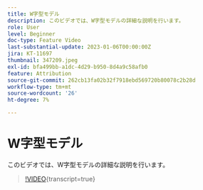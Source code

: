```yaml
---
title: W字型モデル
description: このビデオでは、W字型モデルの詳細な説明を行います。
role: User
level: Beginner
doc-type: Feature Video
last-substantial-update: 2023-01-06T00:00:00Z
jira: KT-11697
thumbnail: 347209.jpeg
exl-id: bfa499bb-a1dc-4d29-b950-8d4a9c58afb0
feature: Attribution
source-git-commit: 262cb13fa02b32f7918ebd569720b80078c2b28d
workflow-type: tm+mt
source-wordcount: '26'
ht-degree: 7%

---
```


# W字型モデル

このビデオでは、W字型モデルの詳細な説明を行います。

>[!VIDEO](https://video.tv.adobe.com/v/3421357/?learn=on&captions=jpn){transcript=true}
